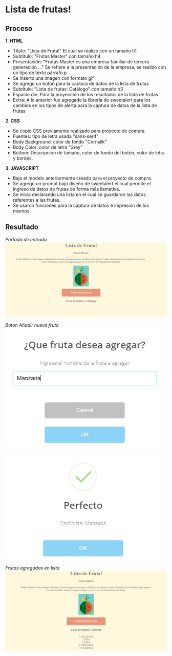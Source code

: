 # Lista de frutas!
 
## Proceso

 **1. HTML**
+ Título: "Lista de Fruta!"  El cual se realizo con un tamaño h1
+ Subtítulo: "Frutas Master"  con tamaño h4
+ Presentación: "Frutas Master es una empresa familiar de tercera generacion ..." 
  Se refiere a la presentación de la empresa, se realizo con un tipo de texto párrafo p
+ Se inserto una imagen con formato gif
+ Se agrego un botón para la captura de datos de la lista de frutas
+ Subtítulo: "Lista de frutas: Catálogo" con tamaño h3
+ Espacio div: Para la proyección de los resultados de la lista de frutas
+ Extra: A lo anterior fue agregado la librería de sweetalert para los cambios en los tipos de alerta
  para la captura de datos de la lista de frutas


**2. CSS**
+ Se copio CSS previamente realizado para proyecto de compra.
+ Fuentes: tipo de letra usada "sans-serif"
+ Body Background: color de fondo "Cornsilk"
+ Body Color: color de letra "Grey"
+ Buttom: Descripción de tamaño, color de fondo del botón, color de letra y bordes.


**3. JAVASCRIPT**
+ Bajo el modelo anteriormente creado para el proyecto de compra.
+ Se agrego un prompt bajo diseño de sweetalert el cual permite el ingreso de datos de frutas de forma más llamativa.
+ Se inicia declarando una lista en el cual se guardaron los datos referentes a las frutas.
+ Se usaron funciones para la captura de datos e impresión de los mismos.

## Resultado
*Portada de entrada*
![Alt-Text](capture.png)

*Boton Añadir nueva fruta*
![Alt-Text](boton.png)

![Alt-Text](boton2.png)

*Frutas agregadas en lista*
![Alt-Text](lista.png)
